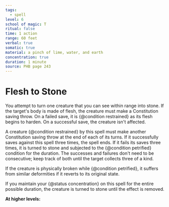 ```yaml
---
tags:
  - spell
level: 6
school of magic: T
ritual: false
time: 1 action
range: 60 feet
verbal: true
somatic: true
material: a pinch of lime, water, and earth
concentration: true
duration: 1 minute
source: PHB page 243
---
```

# Flesh to Stone
You attempt to turn one creature that you can see within range into stone. If the target's body is made of flesh, the creature must make a Constitution saving throw. On a failed save, it is {@condition restrained} as its flesh begins to harden. On a successful save, the creature isn't affected.

A creature {@condition restrained} by this spell must make another Constitution saving throw at the end of each of its turns. If it successfully saves against this spell three times, the spell ends. If it fails its saves three times, it is turned to stone and subjected to the {@condition petrified} condition for the duration. The successes and failures don't need to be consecutive; keep track of both until the target collects three of a kind.

If the creature is physically broken while {@condition petrified}, it suffers from similar deformities if it reverts to its original state.

If you maintain your {@status concentration} on this spell for the entire possible duration, the creature is turned to stone until the effect is removed.

**At higher levels:** 